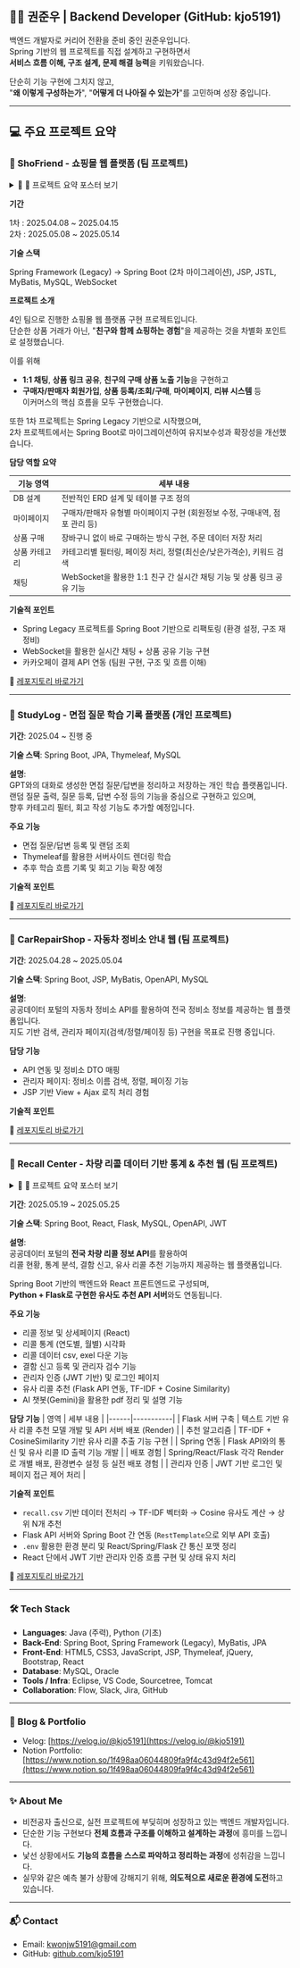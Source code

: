 ## 👨‍💻 권준우 | Backend Developer (GitHub: kjo5191)

백엔드 개발자로 커리어 전환을 준비 중인 권준우입니다.  
Spring 기반의 웹 프로젝트를 직접 설계하고 구현하면서  
**서비스 흐름 이해, 구조 설계, 문제 해결 능력**을 키워왔습니다.

단순히 기능 구현에 그치지 않고,  
"**왜 이렇게 구성하는가**", "**어떻게 더 나아질 수 있는가**"를 고민하며 성장 중입니다.  

---
  

## 💻 주요 프로젝트 요약

### 🛒 ShoFriend - 쇼핑몰 웹 플랫폼 (팀 프로젝트)

<details>
<summary>📌 🔽 프로젝트 요약 포스터 보기</summary>

![ShoFriend 포스터](./shofriend_poster.png)

</details>

**기간**  

1차 : 2025.04.08 ~ 2025.04.15  
2차 : 2025.05.08 ~ 2025.05.14  

**기술 스택**  

Spring Framework (Legacy) → Spring Boot (2차 마이그레이션), JSP, JSTL, MyBatis, MySQL, WebSocket

**프로젝트 소개**  

4인 팀으로 진행한 쇼핑몰 웹 플랫폼 구현 프로젝트입니다.  
단순한 상품 거래가 아닌, "**친구와 함께 쇼핑하는 경험**"을 제공하는 것을 차별화 포인트로 설정했습니다.

이를 위해  
- **1:1 채팅**, **상품 링크 공유**, **친구의 구매 상품 노출 기능**을 구현하고  
- **구매자/판매자 회원가입**, **상품 등록/조회/구매**, **마이페이지**, **리뷰 시스템** 등  
이커머스의 핵심 흐름을 모두 구현했습니다.

또한 1차 프로젝트는 Spring Legacy 기반으로 시작했으며,  
2차 프로젝트에서는 Spring Boot로 마이그레이션하여 유지보수성과 확장성을 개선했습니다.  

**담당 역할 요약**  

| 기능 영역 | 세부 내용 |
|-----------|-----------|
| DB 설계 | 전반적인 ERD 설계 및 테이블 구조 정의 |
| 마이페이지 | 구매자/판매자 유형별 마이페이지 구현 (회원정보 수정, 구매내역, 점포 관리 등) |
| 상품 구매 | 장바구니 없이 바로 구매하는 방식 구현, 주문 데이터 저장 처리 |
| 상품 카테고리 | 카테고리별 필터링, 페이징 처리, 정렬(최신순/낮은가격순), 키워드 검색 |
| 채팅 | WebSocket을 활용한 1:1 친구 간 실시간 채팅 기능 및 상품 링크 공유 기능 |

**기술적 포인트**  

- Spring Legacy 프로젝트를 Spring Boot 기반으로 리팩토링 (환경 설정, 구조 재정비)
- WebSocket을 활용한 실시간 채팅 + 상품 공유 기능 구현
- 카카오페이 결제 API 연동 (팀원 구현, 구조 및 흐름 이해)

🔗 [레포지토리 바로가기](https://github.com/kjo5191/Project_ShoFriend)

---


### 🧠 StudyLog - 면접 질문 학습 기록 플랫폼 (개인 프로젝트)

**기간**: 2025.04 ~ 진행 중  

**기술 스택**: Spring Boot, JPA, Thymeleaf, MySQL  

**설명**:  
GPT와의 대화로 생성한 면접 질문/답변을 정리하고 저장하는 개인 학습 플랫폼입니다.  
랜덤 질문 출력, 질문 등록, 답변 수정 등의 기능을 중심으로 구현하고 있으며,  
향후 카테고리 필터, 회고 작성 기능도 추가할 예정입니다.

**주요 기능**
- 면접 질문/답변 등록 및 랜덤 조회
- Thymeleaf를 활용한 서버사이드 렌더링 학습
- 추후 학습 흐름 기록 및 회고 기능 확장 예정

**기술적 포인트**

🔗 [레포지토리 바로가기](https://github.com/kjo5191/Project_StudyLog)

---


### 🧰 CarRepairShop - 자동차 정비소 안내 웹 (팀 프로젝트)

**기간**: 2025.04.28 ~ 2025.05.04

**기술 스택**: Spring Boot, JSP, MyBatis, OpenAPI, MySQL

**설명**:  
공공데이터 포털의 자동차 정비소 API를 활용하여 전국 정비소 정보를 제공하는 웹 플랫폼입니다.  
지도 기반 검색, 관리자 페이지(검색/정렬/페이징 등) 구현을 목표로 진행 중입니다.

**담당 기능**
- API 연동 및 정비소 DTO 매핑
- 관리자 페이지: 정비소 이름 검색, 정렬, 페이징 기능
- JSP 기반 View + Ajax 로직 처리 경험

**기술적 포인트**

🔗 [레포지토리 바로가기](https://github.com/kjo5191/Project_CarRepairShop)

---  

### 🧪 Recall Center - 차량 리콜 데이터 기반 통계 & 추천 웹 (팀 프로젝트)

<details>
<summary>📌 🔽 프로젝트 요약 포스터 보기</summary>

![Recall Center 포스터](./recall_poster.png)

</details>

**기간**: 2025.05.19 ~ 2025.05.25

**기술 스택**: Spring Boot, React, Flask, MySQL, OpenAPI, JWT  

**설명**:  
공공데이터 포털의 **전국 차량 리콜 정보 API**를 활용하여  
리콜 현황, 통계 분석, 결함 신고, 유사 리콜 추천 기능까지 제공하는 웹 플랫폼입니다.  

Spring Boot 기반의 백엔드와 React 프론트엔드로 구성되며,  
**Python + Flask로 구현한 유사도 추천 API 서버**와도 연동됩니다.

**주요 기능**
- 리콜 정보 및 상세페이지 (React)
- 리콜 통계 (연도별, 월별) 시각화
- 리콜 데이터 csv, exel 다운 기능
- 결함 신고 등록 및 관리자 검수 기능
- 관리자 인증 (JWT 기반) 및 로그인 페이지
- 유사 리콜 추천 (Flask API 연동, TF-IDF + Cosine Similarity)
- AI 챗봇(Gemini)을 활용한 pdf 정리 및 설명 기능

**담당 기능**
| 영역 | 세부 내용 |
|------|-----------|
| Flask 서버 구축 | 텍스트 기반 유사 리콜 추천 모델 개발 및 API 서버 배포 (Render) |
| 추천 알고리즘 | TF-IDF + CosineSimilarity 기반 유사 리콜 추출 기능 구현 |
| Spring 연동 | Flask API와의 통신 및 유사 리콜 ID 출력 기능 개발 |
| 배포 경험 | Spring/React/Flask 각각 Render로 개별 배포, 환경변수 설정 등 실전 배포 경험 |
| 관리자 인증 | JWT 기반 로그인 및 페이지 접근 제어 처리 |

**기술적 포인트**
- `recall.csv` 기반 데이터 전처리 → TF-IDF 벡터화 → Cosine 유사도 계산 → 상위 N개 추천
- Flask API 서버와 Spring Boot 간 연동 (`RestTemplate`으로 외부 API 호출)
- `.env` 활용한 환경 분리 및 React/Spring/Flask 간 통신 포맷 정리
- React 단에서 JWT 기반 관리자 인증 흐름 구현 및 상태 유지 처리

🔗 [레포지토리 바로가기](https://github.com/kjo5191/Project_RecallCenter)


---  


### 🛠️ Tech Stack

- **Languages**: Java (주력), Python (기초)
- **Back-End**: Spring Boot, Spring Framework (Legacy), MyBatis, JPA
- **Front-End**: HTML5, CSS3, JavaScript, JSP, Thymeleaf, jQuery, Bootstrap, React
- **Database**: MySQL, Oracle
- **Tools / Infra**: Eclipse, VS Code, Sourcetree, Tomcat 
- **Collaboration**: Flow, Slack, Jira, GitHub

---  

### 📗 Blog & Portfolio

- Velog: [https://velog.io/@kjo5191](https://velog.io/@kjo5191)
- Notion Portfolio: [https://www.notion.so/1f498aa06044809fa9f4c43d94f2e561](https://www.notion.so/1f498aa06044809fa9f4c43d94f2e561)

---  

### ✨ About Me

- 비전공자 출신으로, 실전 프로젝트에 부딪히며 성장하고 있는 백엔드 개발자입니다.
- 단순한 기능 구현보다 **전체 흐름과 구조를 이해하고 설계하는 과정**에 흥미를 느낍니다.
- 낯선 상황에서도 **기능의 흐름을 스스로 파악하고 정리하는 과정**에 성취감을 느낍니다.
- 실무와 같은 예측 불가 상황에 강해지기 위해, **의도적으로 새로운 환경에 도전**하고 있습니다.

---


### 📬 Contact

- Email: [kwonjw5191@gmail.com](mailto:kwonjw5191@gmail.com)
- GitHub: [github.com/kjo5191](https://github.com/kjo5191)


